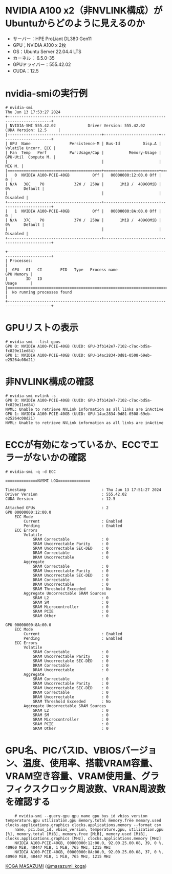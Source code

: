 # NVIDIA A100 x2（非NVLINK構成）がUbuntuからどのように見えるのか
- サーバー：HPE ProLiant DL380 Gen11
- GPU；NVIDIA A100 x 2枚
- OS：Ubuntu Server 22.04.4 LTS 
- カーネル： 6.5.0-35
- GPUドライバー：555.42.02
- CUDA：12.5

# nvidia-smiの実行例
    # nvidia-smi
    Thu Jun 13 17:53:27 2024       
    +-----------------------------------------------------------------------------------------+
    | NVIDIA-SMI 555.42.02              Driver Version: 555.42.02      CUDA Version: 12.5     |
    |-----------------------------------------+------------------------+----------------------+
    | GPU  Name                 Persistence-M | Bus-Id          Disp.A | Volatile Uncorr. ECC |
    | Fan  Temp   Perf          Pwr:Usage/Cap |           Memory-Usage | GPU-Util  Compute M. |
    |                                         |                        |               MIG M. |
    |=========================================+========================+======================|
    |   0  NVIDIA A100-PCIE-40GB          Off |   00000000:12:00.0 Off |                    0 |
    | N/A   38C    P0             32W /  250W |       1MiB /  40960MiB |      0%      Default |
    |                                         |                        |             Disabled |
    +-----------------------------------------+------------------------+----------------------+
    |   1  NVIDIA A100-PCIE-40GB          Off |   00000000:8A:00.0 Off |                    0 |
    | N/A   37C    P0             37W /  250W |       1MiB /  40960MiB |      0%      Default |
    |                                         |                        |             Disabled |
    +-----------------------------------------+------------------------+----------------------+
                                                                                             
    +-----------------------------------------------------------------------------------------+
    | Processes:                                                                              |
    |  GPU   GI   CI        PID   Type   Process name                              GPU Memory |
    |        ID   ID                                                               Usage      |
    |=========================================================================================|
    |  No running processes found                                                             |
    +-----------------------------------------------------------------------------------------+

# GPUリストの表示

    # nvidia-smi --list-gpus 
    GPU 0: NVIDIA A100-PCIE-40GB (UUID: GPU-3fb142e7-7102-c7ac-bd5a-fc829e11ed84)
    GPU 1: NVIDIA A100-PCIE-40GB (UUID: GPU-14ac2834-0d81-0508-69eb-e25264c08d21)

# 非NVLINK構成の確認
    # nvidia-smi nvlink -s
    GPU 0: NVIDIA A100-PCIE-40GB (UUID: GPU-3fb142e7-7102-c7ac-bd5a-fc829e11ed84)
    NVML: Unable to retrieve NVLink information as all links are inActive
    GPU 1: NVIDIA A100-PCIE-40GB (UUID: GPU-14ac2834-0d81-0508-69eb-e25264c08d21)
    NVML: Unable to retrieve NVLink information as all links are inActive

# ECCが有効になっているか、ECCでエラーがないかの確認
    # nvidia-smi -q -d ECC
        
    ==============NVSMI LOG==============
    
    Timestamp                                 : Thu Jun 13 17:51:27 2024
    Driver Version                            : 555.42.02
    CUDA Version                              : 12.5
    
    Attached GPUs                             : 2
    GPU 00000000:12:00.0
        ECC Mode
            Current                           : Enabled
            Pending                           : Enabled
        ECC Errors
            Volatile
                SRAM Correctable              : 0
                SRAM Uncorrectable Parity     : 0
                SRAM Uncorrectable SEC-DED    : 0
                DRAM Correctable              : 0
                DRAM Uncorrectable            : 0
            Aggregate
                SRAM Correctable              : 0
                SRAM Uncorrectable Parity     : 0
                SRAM Uncorrectable SEC-DED    : 0
                DRAM Correctable              : 0
                DRAM Uncorrectable            : 0
                SRAM Threshold Exceeded       : No
            Aggregate Uncorrectable SRAM Sources
                SRAM L2                       : 0
                SRAM SM                       : 0
                SRAM Microcontroller          : 0
                SRAM PCIE                     : 0
                SRAM Other                    : 0
    
    GPU 00000000:8A:00.0
        ECC Mode
            Current                           : Enabled
            Pending                           : Enabled
        ECC Errors
            Volatile
                SRAM Correctable              : 0
                SRAM Uncorrectable Parity     : 0
                SRAM Uncorrectable SEC-DED    : 0
                DRAM Correctable              : 0
                DRAM Uncorrectable            : 0
            Aggregate
                SRAM Correctable              : 0
                SRAM Uncorrectable Parity     : 0
                SRAM Uncorrectable SEC-DED    : 0
                DRAM Correctable              : 0
                DRAM Uncorrectable            : 0
                SRAM Threshold Exceeded       : No
            Aggregate Uncorrectable SRAM Sources
                SRAM L2                       : 0
                SRAM SM                       : 0
                SRAM Microcontroller          : 0
                SRAM PCIE                     : 0
                SRAM Other                    : 0

# GPU名、PICバスID、VBIOSバージョン、温度、使用率、搭載VRAM容量、VRAM空き容量、VRAM使用量、グラフィクスクロック周波数、VRAN周波数を確認する
        # nvidia-smi --query-gpu gpu_name gpu_bus_id vbios_version temperature.gpu utilization.gpu memory.total memory.free memory.used clocks.applications.graphics clocks.applications.memory --format csv
        name, pci.bus_id, vbios_version, temperature.gpu, utilization.gpu [%], memory.total [MiB], memory.free [MiB], memory.used [MiB], clocks.applications.graphics [MHz], clocks.applications.memory [MHz]
        NVIDIA A100-PCIE-40GB, 00000000:12:00.0, 92.00.25.00.08, 39, 0 %, 40960 MiB, 40447 MiB, 1 MiB, 765 MHz, 1215 MHz
        NVIDIA A100-PCIE-40GB, 00000000:8A:00.0, 92.00.25.00.08, 37, 0 %, 40960 MiB, 40447 MiB, 1 MiB, 765 MHz, 1215 MHz

[KOGA MASAZUMI](https://www.amazon.co.jp/stores/%E5%8F%A4%E8%B3%80%E6%94%BF%E7%B4%94/author/B0725M9C6T) ([@masazumi_koga](https://x.com/masazumi_koga))
